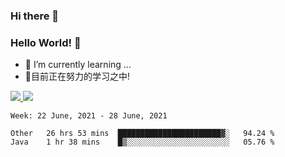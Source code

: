 ### Hi there 👋
### Hello World! 🙌

- 🌱 I’m currently learning ...
- 📖目前正在努力的学习之中!

<a href="https://github.com/anuraghazra/github-readme-stats">
  <img src="https://github-readme-stats.vercel.app/api?username=keyboardWithDream&show_icons=true&repo=github-readme-stats" />
</a>
<a href="https://github.com/anuraghazra/convoychat">
  <img src="https://github-readme-stats.vercel.app/api/top-langs/?username=keyboardWithDream&layout=compact&repo=convoychat" />
</a>



<!--START_SECTION:waka-->
```text
Week: 22 June, 2021 - 28 June, 2021

Other   26 hrs 53 mins  ███████████████████████▓░   94.24 % 
Java    1 hr 38 mins    █▒░░░░░░░░░░░░░░░░░░░░░░░   05.76 % 
```
<!--END_SECTION:waka-->
